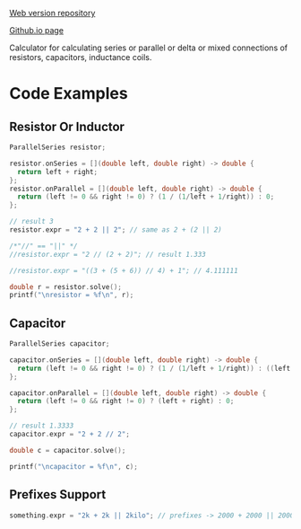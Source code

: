 [Web version repository](https://github.com/espmaniac/parallelserieshtml5)

[Github.io page](https://espmaniac.github.io/parallelserieshtml5)


Calculator for calculating series or parallel or delta or mixed connections of resistors, capacitors, inductance coils.

# Code Examples

## Resistor Or Inductor
```c++
ParallelSeries resistor;

resistor.onSeries = [](double left, double right) -> double {
  return left + right;
};
resistor.onParallel = [](double left, double right) -> double {
  return (left != 0 && right != 0) ? (1 / (1/left + 1/right)) : 0;
};

// result 3
resistor.expr = "2 + 2 || 2"; // same as 2 + (2 || 2) 

/*"//" == "||" */
//resistor.expr = "2 // (2 + 2)"; // result 1.333

//resistor.expr = "((3 + (5 + 6)) // 4) + 1"; // 4.111111 

double r = resistor.solve();
printf("\nresistor = %f\n", r);
```
## Capacitor
```c++
ParallelSeries capacitor;

capacitor.onSeries = [](double left, double right) -> double {
  return (left != 0 && right != 0) ? (1 / (1/left + 1/right)) : ((left > right) ? left : right);
};

capacitor.onParallel = [](double left, double right) -> double {
  return (left != 0 && right != 0) ? (left + right) : 0;
};

// result 1.3333
capacitor.expr = "2 + 2 // 2";

double c = capacitor.solve();

printf("\ncapacitor = %f\n", c);
```

## Prefixes Support
```c++
something.expr = "2k + 2k || 2kilo"; // prefixes -> 2000 + 2000 || 2000
```
